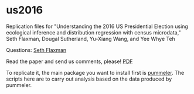 # us2016
Replication files for "Understanding the 2016 US Presidential Election using ecological inference and distribution regression with census microdata," 
Seth Flaxman, Dougal Sutherland, Yu-Xiang Wang, and Yee Whye Teh

Questions: [Seth Flaxman](mailto:flaxman@stats.ox.ac.uk)

Read the paper and send us comments, please! [PDF](https://github.com/flaxter/us2016/blob/master/us2016.pdf)

To replicate it, the main package you want to install first is
[pummeler](http://github.com/dougalsutherland/pummeler). The scripts here are
to carry out analysis based on the data produced by pummeler.

